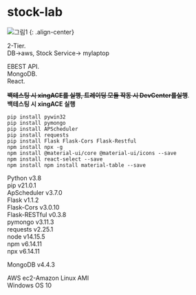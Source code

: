 # stock-lab
![그림1](https://user-images.githubusercontent.com/62678380/109017633-b4abed80-76fa-11eb-9bec-53c35811cccd.png)
{: .align-center}

2-Tier.  
DB->aws, Stock Service-> mylaptop

EBEST API.  
MongoDB.  
React.  


~~**백테스팅 시 xingACE를 실행, 트레이딩 모듈 작동 시 DevCenter를실행**~~.  
**백테스팅 시 xingACE 실행**   
```commandline
pip install pywin32
pip install pymongo
pip install APScheduler
pip install requests
pip install Flask Flask-Cors Flask-Restful
npm install npx -g
npm install @material-ui/core @material-ui/icons --save
npm install react-select --save
npm install npm install material-table --save
```
Python v3.8  
    pip v21.0.1   
    ApScheduler v3.7.0   
    Flask v1.1.2   
    Flask-Cors v3.0.10   
    Flask-RESTful v0.3.8   
    pymongo v3.11.3   
    requests v2.25.1   
node v14.15.5   
    npm v6.14.11   
    npx v6.14.11   
     
MongoDB v4.4.3   
   
AWS ec2-Amazon Linux AMI   
Windows OS 10   

  



